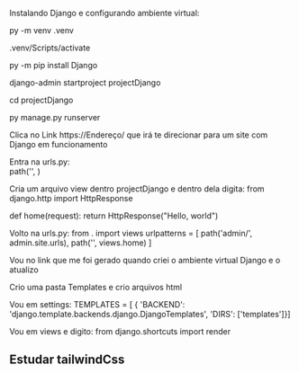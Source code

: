 Instalando Django e configurando ambiente virtual:

py -m venv .venv

.venv/Scripts/activate

py -m pip install Django

django-admin startproject projectDjango

cd projectDjango

py manage.py runserver

Clica no Link https://Endereço/ que irá te direcionar para um site com Django em funcionamento

Entra na urls.py:   
    path('', )

Cria um arquivo view dentro projectDjango e dentro dela digita:
from django.http import HttpResponse

def home(request):
    return HttpResponse("Hello, world")

Volto na urls.py:
from . import views
urlpatterns = [
    path('admin/', admin.site.urls),
    path('', views.home)
]

Vou no link que me foi gerado quando criei o ambiente virtual Django e o atualizo


Crio uma pasta Templates e crio arquivos html

Vou em settings:
TEMPLATES = [
    {
        'BACKEND': 'django.template.backends.django.DjangoTemplates',
        'DIRS': ['templates']}]

Vou em views e digito:
from django.shortcuts import render

## Estudar tailwindCss
